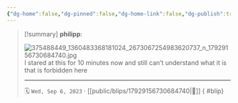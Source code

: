 ```yaml
---
{"dg-home":false,"dg-pinned":false,"dg-home-link":false,"dg-publish":true,"type":"blip","disabled rules":["yaml-title","yaml-title-alias","file-name-heading"],"title":"philipp on instagram @ 2023-09-06","created-date":"2023-09-06T15:00:00","updated-date":"2025-05-02T17:43:08","dg-path":"blips/17929156730684740.md","permalink":"/blips/17929156730684740/","dgPassFrontmatter":true,"created":"2023-09-06T15:00:00","updated":"2025-05-02T17:43:08"}
---
```


> [!summary] **philipp**:
>
> ![375488449_1360483368181024_2673067254983620737_n_17929156730684740.jpg](/img/user/attachments/375488449_1360483368181024_2673067254983620737_n_17929156730684740.jpg)
> I stared at this for 10 minutes now and still can’t understand what it is that is forbidden here
> - - -
>
> 🗓️ `Wed, Sep 6, 2023` · [[public/blips/17929156730684740\|🔗]]
{ #blip}

